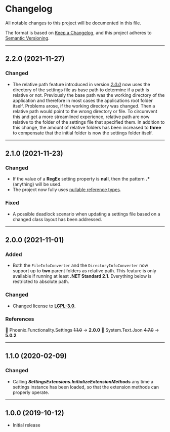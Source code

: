 # Changelog

All notable changes to this project will be documented in this file.

The format is based on [Keep a Changelog](https://keepachangelog.com/en/1.0.0/), and this project adheres to [Semantic Versioning](https://semver.org/spec/v2.0.0.html).
___

## 2.2.0 (2021-11-27)

### Changed

- The relative path feature introduced in version [*2.0.0*](#2.0.0-(2021-11-01)) now uses the directory of the settings file as base path to determine if a path is relative or not. Previously the base path was the working directory of the application and therefore in most cases the applications root folder itself. Problems arose, if the working directory was changed. Then a relative path would point to the wrong directory or file. To circumvent this and get a more streamlined experience, relative path are now relative to the folder of the settings file that specified them. In addition to this change, the amount of relative folders has been increased to **three** to compensate that the initial folder is now the settings folder itself.

___

## 2.1.0 (2021-11-23)

### Changed

- If the value of a **RegEx** setting property is **null**, then the pattern **.\*** (anything) will be used.
- The project now fully uses [nullable reference types](https://docs.microsoft.com/en-us/dotnet/csharp/nullable-references).

### Fixed

- A possible deadlock scenario when updating a settings file based on a changed class layout has been addressed.
___

## 2.0.0 (2021-11-01)

### Added

- Both the `FileInfoConverter` and the `DirectoryInfoConverter` now support up to **two** parent folders as relative path. This feature is only available if running at least **.NET Standard 2.1**. Everything below is restricted to absolute path.

### Changed

- Changed license to [**LGPL-3.0**](https://www.gnu.org/licenses/lgpl-3.0.html).

### References

:large_blue_circle: Phoenix.Functionality.Settings ~~1.1.0~~ → **2.0.0**
:large_blue_circle: System.Text.Json ~~4.7.0~~ → **5.0.2**
___

## 1.1.0 (2020-02-09)

### Changed

- Calling **_SettingsExtensions.InitializeExtensionMethods_** any time a settings instance has been loaded, so that the extension methods can properly operate.
___

## 1.0.0 (2019-10-12)

- Initial release